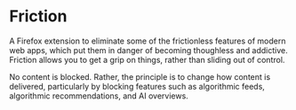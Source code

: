 # Friction

A Firefox extension to eliminate some of the frictionless features of modern web apps, which put them in danger of becoming thoughless and addictive. Friction allows you to get a grip on things, rather than sliding out of control.

No content is blocked. Rather, the principle is to change how content is delivered, particularly by blocking features such as algorithmic feeds, algorithmic recommendations, and AI overviews.
